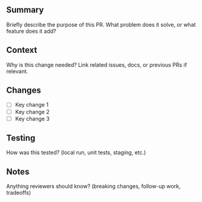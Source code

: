 ## Summary

Briefly describe the purpose of this PR. What problem does it solve, or what feature does it add?

## Context

Why is this change needed? Link related issues, docs, or previous PRs if relevant.

## Changes

- [ ] Key change 1
- [ ] Key change 2
- [ ] Key change 3

## Testing

How was this tested? (local run, unit tests, staging, etc.)

## Notes

Anything reviewers should know? (breaking changes, follow-up work, tradeoffs)

